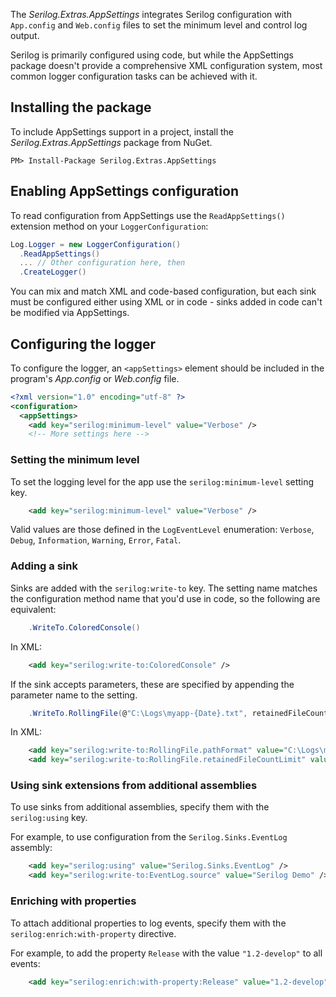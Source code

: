 The _Serilog.Extras.AppSettings_ integrates Serilog configuration with `App.config` and `Web.config` files to set the minimum level and control log output.

Serilog is primarily configured using code, but while the AppSettings package doesn't provide a comprehensive XML configuration system, most common logger configuration tasks can be achieved with it.

## Installing the package

To include AppSettings support in a project, install the _Serilog.Extras.AppSettings_ package from NuGet.

```
PM> Install-Package Serilog.Extras.AppSettings
```

## Enabling AppSettings configuration

To read configuration from AppSettings use the `ReadAppSettings()` extension method on your `LoggerConfiguration`:

```csharp
Log.Logger = new LoggerConfiguration()
  .ReadAppSettings()
  ... // Other configuration here, then
  .CreateLogger()
```

You can mix and match XML and code-based configuration, but each sink must be configured either using XML or in code - sinks added in code can't be modified via AppSettings.

## Configuring the logger

To configure the logger, an `<appSettings>` element should be included in the program's _App.config_ or _Web.config_ file.

```xml
<?xml version="1.0" encoding="utf-8" ?>
<configuration>
  <appSettings>
    <add key="serilog:minimum-level" value="Verbose" />
    <!-- More settings here -->
```

### Setting the minimum level

To set the logging level for the app use the `serilog:minimum-level` setting key. 

```xml
    <add key="serilog:minimum-level" value="Verbose" />
```

Valid values are those defined in the `LogEventLevel` enumeration: `Verbose`, `Debug`, `Information`, `Warning`, `Error`, `Fatal`.

### Adding a sink

Sinks are added with the `serilog:write-to` key. The setting name matches the configuration method name that you'd use in code, so the following are equivalent:

```csharp
    .WriteTo.ColoredConsole()
```

In XML:

```xml
    <add key="serilog:write-to:ColoredConsole" />
```

If the sink accepts parameters, these are specified by appending the parameter name to the setting.

```csharp
    .WriteTo.RollingFile(@"C:\Logs\myapp-{Date}.txt", retainedFileCountLimit: 10)
```

In XML:

```xml
    <add key="serilog:write-to:RollingFile.pathFormat" value="C:\Logs\myapp-{Date}.txt" />
    <add key="serilog:write-to:RollingFile.retainedFileCountLimit" value="10" />
```

### Using sink extensions from additional assemblies

To use sinks from additional assemblies, specify them with the `serilog:using` key.

For example, to use configuration from the `Serilog.Sinks.EventLog` assembly:

```xml 
    <add key="serilog:using" value="Serilog.Sinks.EventLog" />
    <add key="serilog:write-to:EventLog.source" value="Serilog Demo" />
```

### Enriching with properties

To attach additional properties to log events, specify them with the `serilog:enrich:with-property` directive.

For example, to add the property `Release` with the value `"1.2-develop"` to all events:

```xml 
    <add key="serilog:enrich:with-property:Release" value="1.2-develop" />
```

